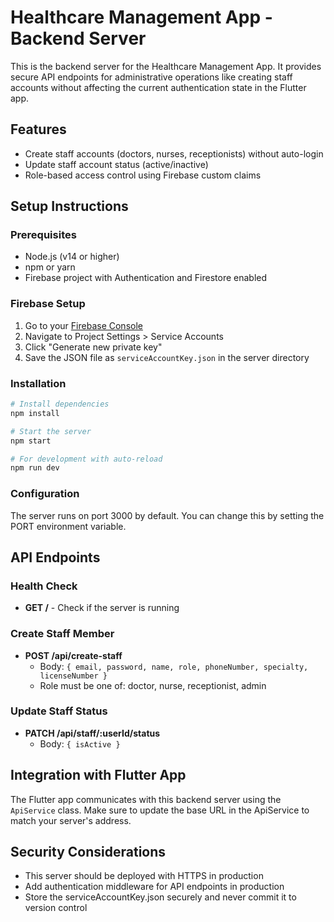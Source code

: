 # Healthcare Management App - Backend Server

This is the backend server for the Healthcare Management App. It provides secure API endpoints for administrative operations like creating staff accounts without affecting the current authentication state in the Flutter app.

## Features

- Create staff accounts (doctors, nurses, receptionists) without auto-login
- Update staff account status (active/inactive)
- Role-based access control using Firebase custom claims

## Setup Instructions

### Prerequisites

- Node.js (v14 or higher)
- npm or yarn
- Firebase project with Authentication and Firestore enabled

### Firebase Setup

1. Go to your [Firebase Console](https://console.firebase.google.com/)
2. Navigate to Project Settings > Service Accounts
3. Click "Generate new private key"
4. Save the JSON file as `serviceAccountKey.json` in the server directory

### Installation

```bash
# Install dependencies
npm install

# Start the server
npm start

# For development with auto-reload
npm run dev
```

### Configuration

The server runs on port 3000 by default. You can change this by setting the PORT environment variable.

## API Endpoints

### Health Check
- **GET /** - Check if the server is running

### Create Staff Member
- **POST /api/create-staff**
  - Body: `{ email, password, name, role, phoneNumber, specialty, licenseNumber }`
  - Role must be one of: doctor, nurse, receptionist, admin

### Update Staff Status
- **PATCH /api/staff/:userId/status**
  - Body: `{ isActive }`

## Integration with Flutter App

The Flutter app communicates with this backend server using the `ApiService` class. Make sure to update the base URL in the ApiService to match your server's address.

## Security Considerations

- This server should be deployed with HTTPS in production
- Add authentication middleware for API endpoints in production
- Store the serviceAccountKey.json securely and never commit it to version control
